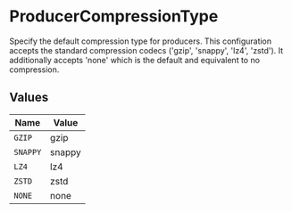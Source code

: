 # ProducerCompressionType

Specify the default compression type for producers. This configuration accepts the standard compression codecs ('gzip', 'snappy', 'lz4', 'zstd'). It additionally accepts 'none' which is the default and equivalent to no compression.


## Values

| Name     | Value    |
| -------- | -------- |
| `GZIP`   | gzip     |
| `SNAPPY` | snappy   |
| `LZ4`    | lz4      |
| `ZSTD`   | zstd     |
| `NONE`   | none     |